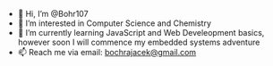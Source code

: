 - 👋 Hi, I’m @Bohr107
- 👀 I’m interested in Computer Science and Chemistry
- 🌱 I’m currently learning JavaScript and Web Develeopment basics, however soon I will commence my embedded systems adventure
- 📫 Reach me via email: bochrajacek@gmail.com


<!---
Bohr107/Bohr107 is a ✨ special ✨ repository because its `README.md` (this file) appears on your GitHub profile.
You can click the Preview link to take a look at your changes.
--->
